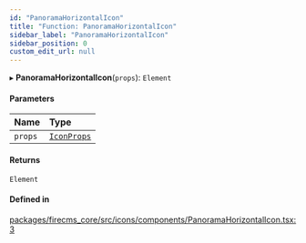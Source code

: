 ```yaml
---
id: "PanoramaHorizontalIcon"
title: "Function: PanoramaHorizontalIcon"
sidebar_label: "PanoramaHorizontalIcon"
sidebar_position: 0
custom_edit_url: null
---
```


▸ **PanoramaHorizontalIcon**(`props`): `Element`

#### Parameters

| Name | Type |
| :------ | :------ |
| `props` | [`IconProps`](../types/IconProps.md) |

#### Returns

`Element`

#### Defined in

[packages/firecms_core/src/icons/components/PanoramaHorizontalIcon.tsx:3](https://github.com/FireCMSco/firecms/blob/d45f3739/packages/firecms_core/src/icons/components/PanoramaHorizontalIcon.tsx#L3)
